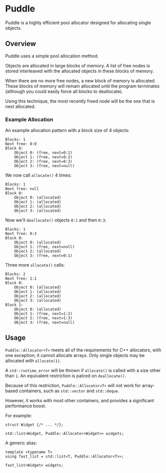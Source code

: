 # Puddle

Puddle is a highly efficient pool allocator
designed for allocating single objects.

## Overview

Puddle uses a simple pool allocation method.

Objects are allocated in large blocks of memory.
A list of free nodes is stored interleaved with the allocated objects
in these blocks of memory.

When there are no more free nodes, a new block of memory is allocated.
These blocks of memory will remain allocated until the program terminates
(although you could easily force all blocks to deallocate).

Using this technique,
the most recently freed node will be the one that is next allocated.

### Example Allocation

An example allocation pattern with a block size of 4 objects:

    Blocks: 1
    Next free: 0:0
    Block 0:
        Object 0: (free, next=0:1)
        Object 1: (free, next=0:2)
        Object 2: (free, next=0:3)
        Object 3: (free, next=null)

We now call `allocate()` 4 times:

    Blocks: 1
    Next free: null
    Block 0:
        Object 0: (allocated)
        Object 1: (allocated)
        Object 2: (allocated)
        Object 3: (allocated)

Now we'll `deallocate()` objects `0:1` and then `0:3`:

    Blocks: 1
    Next free: 0:3
    Block 0:
        Object 0: (allocated)
        Object 1: (free, next=null)
        Object 2: (allocated)
        Object 3: (free, next=0:1)

Three more `allocate()` calls:

    Blocks: 2
    Next free: 1:1
    Block 0:
        Object 0: (allocated)
        Object 1: (allocated)
        Object 2: (allocated)
        Object 3: (allocated)
    Block 1:
        Object 0: (allocated)
        Object 1: (free, next=1:2)
        Object 2: (free, next=1:3)
        Object 3: (free, next=null)

## Usage

`Puddle::Allocator<T>` meets all of the requirements for C++ allocators,
with one exception; it cannot allocate arrays.
Only single objects may be allocated with `allocate(1)`.

A `std::runtime_error` will be thrown if `allocate()` is called
with a size other than `1`.
An equivalent restriction is palced on `deallocate()`.

Because of this restriction,
`Puddle::Allocator<T>` will not work for array-based containers,
such as `std::vector` and `std::deque`.

However, it works with most other containers,
and provides a significant performance boost.

For example:

    struct Widget {/* ... */};
    
    std::list<Widget, Puddle::Allocator<Widget>> widgets;

A generic alias:

    template <typename T>
    using fast_list = std::list<T, Puddle::Allocator<T>>;
    
    fast_list<Widget> widgets;
